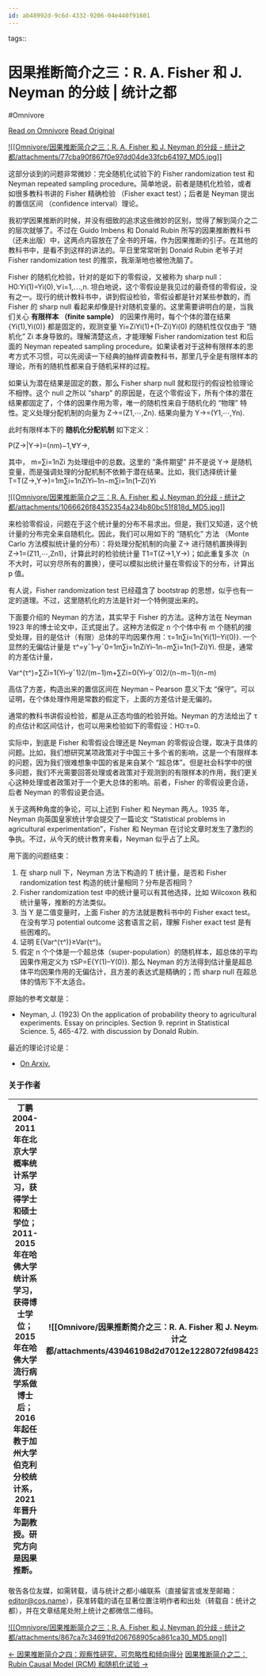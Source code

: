 ```yaml
---
id: ab48992d-9c6d-4332-9206-04e440f91601
---
```



tags:: 

# 因果推断简介之三：R. A. Fisher 和 J. Neyman 的分歧 | 统计之都
#Omnivore

[Read on Omnivore](https://omnivore.app/me/r-a-fisher-j-neyman-18f9b5a3e7c)
[Read Original](https://cosx.org/2012/03/causality3-fisher-and-neyman/)

[![[Omnivore/因果推断简介之三：R. A. Fisher 和 J. Neyman 的分歧 - 统计之都/attachments/77cba90f867f0e97dd04de33fcb64197_MD5.jpg]]](https://uploads.cosx.org/2012/03/R.A.-Fisher.jpg)

这部分谈到的问题非常微妙：完全随机化试验下的 Fisher randomization test 和 Neyman repeated sampling procedure。简单地说，前者是随机化检验，或者如很多教科书讲的 Fisher 精确检验 （Fisher exact test）；后者是 Neyman 提出的置信区间 （confidence interval）理论。

我初学因果推断的时候，并没有细致的追求这些微妙的区别，觉得了解到简介之二的层次就够了。不过在 Guido Imbens 和 Donald Rubin 所写的因果推断教科书（还未出版）中，这两点内容放在了全书的开端，作为因果推断的引子。在其他的教科书中，是看不到这样的讲法的。平日里常常听到 Donald Rubin 老爷子对 Fisher randomization test 的推崇，我渐渐地也被他洗脑了。

Fisher 的随机化检验，针对的是如下的零假设，又被称为 sharp null： H0:Yi(1)\=Yi(0),∀i\=1,⋯,n. 坦白地说，这个零假设是我见过的最奇怪的零假设，没有之一。现行的统计教科书中，讲到假设检验，零假设都是针对某些参数的，而 Fisher 的 sharp null 看起来却像是针对随机变量的。这里需要讲明白的是，当我们关心 **有限样本 （finite sample）** 的因果作用时，每个个体的潜在结果 {Yi(1),Yi(0)} 都是固定的，观测变量 Yi\=ZiYi(1)+(1–Zi)Yi(0) 的随机性仅仅由于 “随机化” Zi 本身导致的。理解清楚这点，才能理解 Fisher randomization test 和后面的 Neyman repeated sampling procedure。如果读者对于这种有限样本的思考方式不习惯，可以先阅读一下经典的抽样调查教科书，那里几乎全是有限样本的理论，所有的随机性都来自于随机采样的过程。

如果认为潜在结果是固定的数，那么 Fisher sharp null 就和现行的假设检验理论不相悖。这个 null 之所以 “sharp” 的原因是，在这个零假设下，所有个体的潜在结果都固定了，个体的因果作用为零，唯一的随机性来自于随机化的 “物理” 特性。定义处理分配机制的向量为 Z→\=(Z1,⋯,Zn). 结果向量为 Y→\=(Y1,⋯,Yn).

此时有限样本下的 **随机化分配机制** 如下定义：

P(Z→|Y→)\=(nm)−1,∀Y→,

其中， m\=∑i\=1nZi 为处理组中的总数。这里的 “条件期望” 并不是说 Y→ 是随机变量，而是强调处理的分配机制不依赖于潜在结果。比如，我们选择统计量 T\=T(Z→,Y→)\=1m∑i\=1nZiYi–1n−m∑i\=1n(1–Zi)Yi

[![[Omnivore/因果推断简介之三：R. A. Fisher 和 J. Neyman 的分歧 - 统计之都/attachments/1066626f84352354a234b80bc51f818d_MD5.jpg]]](https://uploads.cosx.org/2012/03/J.-Neyman.jpg)

来检验零假设，问题在于这个统计量的分布不易求出。但是，我们又知道，这个统计量的分布完全来自随机化。因此，我们可以用如下的 “随机化” 方法 （Monte Carlo 方法模拟统计量的分布）：将处理分配机制的向量 Z→ 进行随机置换得到 Z→1\=(Z11,⋯,Zn1)，计算此时的检验统计量 T1\=T(Z→1,Y→)；如此重复多次（n 不大时，可以穷尽所有的置换），便可以模拟出统计量在零假设下的分布，计算出 p 值。

有人说，Fisher randomization test 已经蕴含了 bootstrap 的思想，似乎也有一定的道理。不过，这里随机化的方法是针对一个特例提出来的。

下面要介绍的 Neyman 的方法，其实早于 Fisher 的方法。这种方法在 Neyman 1923 年的博士论文中，正式提出了。这种方法假定 n 个个体中有 m 个随机的接受处理，目的是估计（有限）总体的平均因果作用：τ\=1n∑i\=1n{Yi(1)–Yi(0)}. 一个显然的无偏估计量是 τ^\=y¯1–y¯0\=1m∑i\=1nZiYi–1n−m∑i\=1n(1–Zi)Yi. 但是，通常的方差估计量，

Var^(τ^)\=∑Zi\=1(Yi–y¯1)2/(m−1)m+∑Zi\=0(Yi–y¯0)2/(n−m−1)(n−m)

高估了方差，构造出来的置信区间在 Neyman – Pearson 意义下太 “保守”。可以证明，在个体处理作用是常数的假定下，上面的方差估计是无偏的。

通常的教科书讲假设检验，都是从正态均值的检验开始。Neyman 的方法给出了 τ 的点估计和区间估计，也可以用来检验如下的零假设：H0:τ\=0.

实际中，到底是 Fisher 和零假设合理还是 Neyman 的零假设合理，取决于具体的问题。比如，我们想研究某项政策对于中国三十多个省的影响，这是一个有限样本的问题，因为我们很难想象中国的省是来自某个 “超总体”。但是社会科学中的很多问题，我们不光需要回答处理或者政策对于观测到的有限样本的作用，我们更关心这种处理或者政策对于一个更大总体的影响。前者，Fisher 的零假设更合适，后者 Neyman 的零假设更合适。

关于这两种角度的争论，可以上述到 Fisher 和 Neyman 两人。1935 年，Neyman 向英国皇家统计学会提交了一篇论文 “Statistical problems in agricultural experimentation”，Fisher 和 Neyman 在讨论文章时发生了激烈的争执。不过，从今天的统计教育来看，Neyman 似乎占了上风。

用下面的问题结束：

1. 在 sharp null 下，Neyman 方法下构造的 T 统计量，是否和 Fisher randomization test 构造的统计量相同？分布是否相同？
2. Fisher randomization test 中的统计量可以有其他选择，比如 Wilcoxon 秩和统计量等，推断的方法类似。
3. 当 Y 是二值变量时，上面 Fisher 的方法就是教科书中的 Fisher exact test。在没有学习 potential outcome 这套语言之前，理解 Fisher exact test 是有些困难的。
4. 证明 E{Var^(τ^)}≥Var(τ^)。
5. 假定 n 个个体是一个超总体（super-population）的随机样本，超总体的平均因果作用定义为 τSP\=E{Y(1)–Y(0)}. 那么 Neyman 的方法得到估计量是超总体平均因果作用的无偏估计，且方差的表达式是精确的；而 sharp null 在超总体的情形下不太适合。

原始的参考文献是：

* Neyman, J. (1923) On the application of probability theory to agricultural experiments. Essay on principles. Section 9\. reprint in Statistical Science. 5, 465-472\. with discussion by Donald Rubin.

最近的理论讨论是：

* [On Arxiv.](http://arxiv.org/abs/1402.0142)

### 关于作者

| 丁鹏2004-2011 年在北京大学概率统计系学习，获得学士和硕士学位；2011-2015 年在哈佛大学统计系学习，获得博士学位；2015 年在哈佛大学流行病学系做博士后；2016 年起任教于加州大学伯克利分校统计系，2021 年晋升为副教授。研究方向是因果推断。 | ![[Omnivore/因果推断简介之三：R. A. Fisher 和 J. Neyman 的分歧 - 统计之都/attachments/43946198d2d7012e1228072fd9842304_MD5.jpg]] |
| ------------------------------------------------------------------------------------------------------------------------------------ | -------------------------------------------------------------------------------------------------------------------------------------------------------------------------------------- |

敬告各位友媒，如需转载，请与统计之都小编联系（直接留言或发至邮箱：editor@cos.name），获准转载的请在显著位置注明作者和出处（转载自：统计之都），并在文章结尾处附上统计之都微信二维码。

[![[Omnivore/因果推断简介之三：R. A. Fisher 和 J. Neyman 的分歧 - 统计之都/attachments/867ca7c34691fd206768905ca861ca30_MD5.png]]](https://uploads.cosx.org/images/wechat-qrcode.png)

[← 因果推断简介之四：观察性研究，可忽略性和倾向得分](https://cosx.org/2012/04/causality4-observational-study-ignorability-and-propensity-score/ "按左右键可翻页") [因果推断简介之二：Rubin Causal Model (RCM) 和随机化试验 →](https://cosx.org/2012/03/causality2-rcm/ "按左右键可翻页") 

